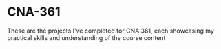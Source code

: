 # CNA-361
These are the projects I've completed for CNA 361, each showcasing my practical skills and understanding of the course content
